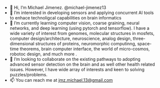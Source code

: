 - 👋 Hi, I’m Michael Jimenez. @michael-jimenez13
- 👀 I’m interested in developing sensors and applying concurrent AI tools to enhace technoligcal capabilities on brain informatics
- 🌱 I’m currently learning computer vision, coarse graining, neural networks, and deep learning (using pytorch and tensorflow). I have a wide variety of interest from genomes, molecular structures in mosfets, computer  design/architecture, neuroscience, analog design, three-dimensional structures of proteins, neuromorphic computinng, space-time theorems, brain computer interface,  the world of micro-cosmos, robotoc design, and much more .  
- 💞️ I’m looking to collaborate on the existing pathways to adopting advanced sensor detection on the brain and as well other health related issues. However, I have wide array of interests and keen to solving puzzles/problems. 
- 📫 You can reach me at jmz.michael.13@gmail.com 

<!---
michael-jimenez13/michael-jimenez13 is a ✨ special ✨ repository because its `README.md` (this file) appears on your GitHub profile.
You can click the Preview link to take a look at your changes.
--->

